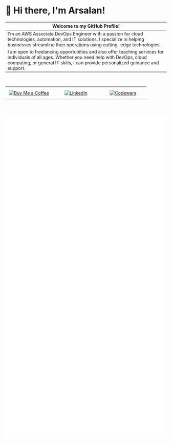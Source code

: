# 👋 Hi there, I'm Arsalan!

| **Welcome to my GitHub Profile!**                                                                                     |
|----------------------------------------------------------------------------------------------------------------------|
| I'm an AWS Associate DevOps Engineer with a passion for cloud technologies, automation, and IT solutions. I specialize in helping businesses streamline their operations using cutting-edge technologies. |
| I am open to freelancing opportunities and also offer teaching services for individuals of all ages. Whether you need help with DevOps, cloud computing, or general IT skills, I can provide personalized guidance and support. |

<br>

<table style="width:100%; table-layout:fixed; text-align:center;">
  <tr>
    <td style="width:33%; padding:10px;">
      <a href="https://www.buymeacoffee.com/arsalan-dev">
        <img src="https://img.shields.io/badge/Support%20Me-Buy%20Me%20a%20Coffee-orange?style=for-the-badge" alt="Buy Me a Coffee" />
      </a>
    </td>
    <td style="width:33%; padding:10px;">
      <a href="https://uk.linkedin.com/in/arsalan-arref">
        <img src="https://img.shields.io/badge/LinkedIn-Connect-blue?style=for-the-badge&logo=linkedin" alt="LinkedIn" />
      </a>
    </td>
    <td style="width:33%; padding:10px;">
      <a href="https://www.codewars.com/users/arsalan-dev-engineer">
        <img src="https://img.shields.io/badge/Codewars-Profile-yellow?style=for-the-badge&logo=codewars" alt="Codewars" />
      </a>
    </td>
  </tr>
</table>

<br>

![Metrics](/github-metrics.svg)
